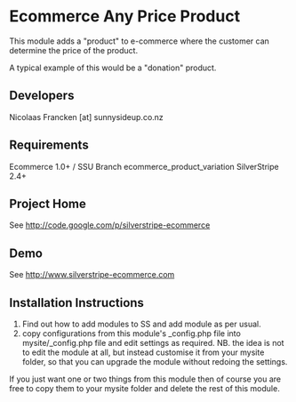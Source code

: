 
Ecommerce Any Price Product
================================================================================

This module adds a "product" to e-commerce where
the customer can determine the price of the product.

A typical example of this would be a "donation" product.

Developers
-----------------------------------------------
Nicolaas Francken [at] sunnysideup.co.nz


Requirements
-----------------------------------------------
Ecommerce 1.0+ / SSU Branch
ecommerce_product_variation
SilverStripe 2.4+

Project Home
-----------------------------------------------
See http://code.google.com/p/silverstripe-ecommerce

Demo
-----------------------------------------------
See http://www.silverstripe-ecommerce.com

Installation Instructions
-----------------------------------------------
1. Find out how to add modules to SS and add module as per usual.
2. copy configurations from this module's _config.php file
into mysite/_config.php file and edit settings as required.
NB. the idea is not to edit the module at all, but instead customise
it from your mysite folder, so that you can upgrade the module without redoing the settings.

If you just want one or two things from this module
then of course you are free to copy them to your
mysite folder and delete the rest of this module.



